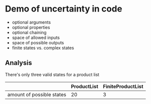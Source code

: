 # Demo of uncertainty in code

- optional arguments
- optional properties
- optional chaining
- space of allowed inputs
- space of possible outputs
- finite states vs. complex states

## Analysis

There's only three valid states for a product list

|                           | ProductList | FiniteProductList |
| ------------------------- | ----------- | ----------------- |
| amount of possible states | 20          | 3                 |
